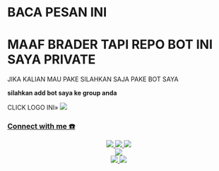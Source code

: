 # BACA PESAN INI 


<h1>MAAF BRADER TAPI REPO BOT INI SAYA PRIVATE</h1>
 JIKA KALIAN MAU PAKE SILAHKAN SAJA PAKE BOT SAYA
 <p>
<b>silahkan add bot saya ke group anda</b> </p>
CLICK LOGO INI»
<a href="https://t.me/hdiiofficial_bot?startgroup=true"><img src="https://img.shields.io/badge/Telegrambot-%230088cc.svg?&style=for-the-badge&logo=telegram&logoColor=white" />


### Connect with me ☎️
<p align="center">
  <a href="https://instagram.com/hdiiofficial"><img src="https://img.shields.io/badge/Instagram-E4405F?style=for-the-badge&logo=instagram&logoColor=white"/> 
  <a href="https://wa.me/18773291551"><img src="https://img.shields.io/badge/WhatsApp-25D366?style=for-the-badge&logo=whatsapp&logoColor=white" />
  <a href="https://t.me/hdiiofficial"><img src="https://img.shields.io/badge/Telegram-%230088cc.svg?&style=for-the-badge&logo=telegram&logoColor=white" /> <br>
  <a href="https://youtu.be/WgeItwiifYs"><img src="https://img.shields.io/badge/YouTube-hdiiofficial-ff0000?style=for-the-badge&logo=youtube&logoColor=ff0000&link=https://youtube.com/channel/UCQGj68QT7OTmrpZL2NFVXoQ" /><br>
  <a name=hdiiofficial&label=VIEWS&style=flat-square&color=orange" />
  <a href="https://github.com/hdiiofficial"><img src="https://img.shields.io/badge/-GitHub-black?style=flat-square&logo=github" /> 
  <a href="https://youtube.com/channel/UCQGj68QT7OTmrpZL2NFVXoQ"><img src="https://img.shields.io/youtube/channel/subscribers/UCQGj68QT7OTmrpZL2NFVXoQ?style=social" /> <br>
</p>
